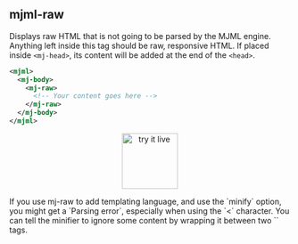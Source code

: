 ## mjml-raw

Displays raw HTML that is not going to be parsed by the MJML engine. Anything left inside this tag should be raw, responsive HTML.
If placed inside `<mj-head>`, its content will be added at the end of the `<head>`.

```xml
<mjml>
  <mj-body>
    <mj-raw>
      <!-- Your content goes here -->
    </mj-raw>
  </mj-body>
</mjml>
```

<p align="center">
  <a target="_blank" href="https://mjml.io/try-it-live/components/raw">
    <img width="100px" src="https://mjml.io/assets/img/svg/TRYITLIVE.svg" alt="try it live" />
  </a>
</p>

<aside class="notice">
  If you use mj-raw to add templating language, and use the `minify` option, you might get a `Parsing error`, especially when using the `<` character. You can tell the minifier to ignore some content by wrapping it between two `<!-- htmlmin:ignore -->` tags.
</aside>
